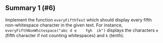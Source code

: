 ## Summary 1 (#6)

Implement the function `everyFifthText` which should display every fifth
non-whitespace character in the given text. For instance,
`everyFifthNonWhitespace("abc d e    fgh  ik")`  displays the characters `e`
(fifth character if not counting whitespaces) and `k` (tenth).